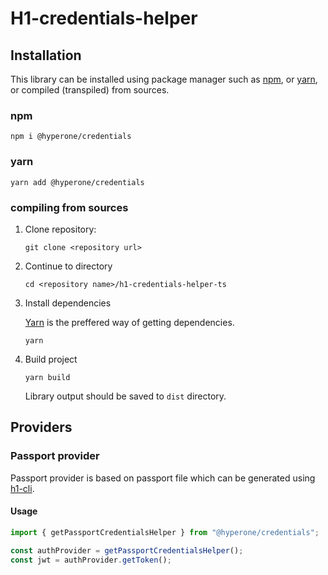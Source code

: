 # H1-credentials-helper

## Installation

This library can be installed using package manager such as
[npm](https://www.npmjs.com/get-npm), or [yarn](https://yarnpkg.com/),
or compiled (transpiled) from sources.

### npm

```shell
npm i @hyperone/credentials
```

### yarn

```shell
yarn add @hyperone/credentials
```

### compiling from sources

1. Clone repository:

   ```shell
   git clone <repository url>
   ```

2. Continue to directory

   ```shell
   cd <repository name>/h1-credentials-helper-ts
   ```

3. Install dependencies

   [Yarn](https://yarnpkg.com/) is the preffered way of getting dependencies.

   ```shell
   yarn
   ```

4. Build project

   ```shell
   yarn build
   ```

   Library output should be saved to `dist` directory.

## Providers

### Passport provider

Passport provider is based on passport file which can be generated using [h1-cli](https://github.com/hyperonecom/h1-cli).

#### Usage

```typescript
import { getPassportCredentialsHelper } from "@hyperone/credentials";

const authProvider = getPassportCredentialsHelper();
const jwt = authProvider.getToken();
```
